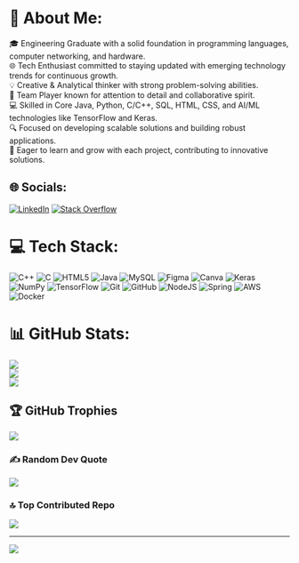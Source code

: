 # 💫 About Me:
🎓 Engineering Graduate with a solid foundation in programming languages, computer networking, and hardware.<br>🌐 Tech Enthusiast committed to staying updated with emerging technology trends for continuous growth.<br>💡 Creative & Analytical thinker with strong problem-solving abilities.<br>🤝 Team Player known for attention to detail and collaborative spirit.<br>💻 Skilled in Core Java, Python, C/C++, SQL, HTML, CSS, and AI/ML technologies like TensorFlow and Keras.<br>🔍 Focused on developing scalable solutions and building robust applications.<br>🌱 Eager to learn and grow with each project, contributing to innovative solutions.


## 🌐 Socials:
[![LinkedIn](https://img.shields.io/badge/LinkedIn-%230077B5.svg?logo=linkedin&logoColor=white)](https://linkedin.com/in/amit-anand20) [![Stack Overflow](https://img.shields.io/badge/-Stackoverflow-FE7A16?logo=stack-overflow&logoColor=white)](https://stackoverflow.com/users/27697359) 

# 💻 Tech Stack:
![C++](https://img.shields.io/badge/c++-%2300599C.svg?style=for-the-badge&logo=c%2B%2B&logoColor=white) ![C](https://img.shields.io/badge/c-%2300599C.svg?style=for-the-badge&logo=c&logoColor=white) ![HTML5](https://img.shields.io/badge/html5-%23E34F26.svg?style=for-the-badge&logo=html5&logoColor=white) ![Java](https://img.shields.io/badge/java-%23ED8B00.svg?style=for-the-badge&logo=openjdk&logoColor=white) ![MySQL](https://img.shields.io/badge/mysql-4479A1.svg?style=for-the-badge&logo=mysql&logoColor=white) ![Figma](https://img.shields.io/badge/figma-%23F24E1E.svg?style=for-the-badge&logo=figma&logoColor=white) ![Canva](https://img.shields.io/badge/Canva-%2300C4CC.svg?style=for-the-badge&logo=Canva&logoColor=white) ![Keras](https://img.shields.io/badge/Keras-%23D00000.svg?style=for-the-badge&logo=Keras&logoColor=white) ![NumPy](https://img.shields.io/badge/numpy-%23013243.svg?style=for-the-badge&logo=numpy&logoColor=white) ![TensorFlow](https://img.shields.io/badge/TensorFlow-%23FF6F00.svg?style=for-the-badge&logo=TensorFlow&logoColor=white) ![Git](https://img.shields.io/badge/git-%23F05033.svg?style=for-the-badge&logo=git&logoColor=white) ![GitHub](https://img.shields.io/badge/github-%23121011.svg?style=for-the-badge&logo=github&logoColor=white) ![NodeJS](https://img.shields.io/badge/node.js-6DA55F?style=for-the-badge&logo=node.js&logoColor=white) ![Spring](https://img.shields.io/badge/spring-%236DB33F.svg?style=for-the-badge&logo=spring&logoColor=white) ![AWS](https://img.shields.io/badge/AWS-%23FF9900.svg?style=for-the-badge&logo=amazon-aws&logoColor=white) ![Docker](https://img.shields.io/badge/docker-%230db7ed.svg?style=for-the-badge&logo=docker&logoColor=white)
# 📊 GitHub Stats:
![](https://github-readme-stats.vercel.app/api?username=AmitAnand-git&theme=dark&hide_border=false&include_all_commits=false&count_private=false)<br/>
![](https://github-readme-streak-stats.herokuapp.com/?user=AmitAnand-git&theme=dark&hide_border=false)<br/>
![](https://github-readme-stats.vercel.app/api/top-langs/?username=AmitAnand-git&theme=dark&hide_border=false&include_all_commits=false&count_private=false&layout=compact)

## 🏆 GitHub Trophies
![](https://github-profile-trophy.vercel.app/?username=AmitAnand-git&theme=radical&no-frame=false&no-bg=true&margin-w=4)

### ✍️ Random Dev Quote
![](https://quotes-github-readme.vercel.app/api?type=horizontal&theme=radical)

### 🔝 Top Contributed Repo
![](https://github-contributor-stats.vercel.app/api?username=AmitAnand-git&limit=5&theme=dark&combine_all_yearly_contributions=true)

---
[![](https://visitcount.itsvg.in/api?id=AmitAnand-git&icon=9&color=0)](https://visitcount.itsvg.in)

<!-- Proudly created with GPRM ( https://gprm.itsvg.in ) -->
